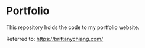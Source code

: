 # Portfolio

This repository holds the code to my portfolio website.

Referred to: https://brittanychiang.com/
